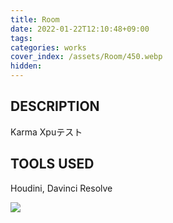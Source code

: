```yaml
---
title: Room
date: 2022-01-22T12:10:48+09:00
tags: 
categories: works
cover_index: /assets/Room/450.webp
hidden: 
---
```


## DESCRIPTION
Karma Xpuテスト

## TOOLS USED
Houdini, Davinci Resolve

![](/assets/Room/01.webp)